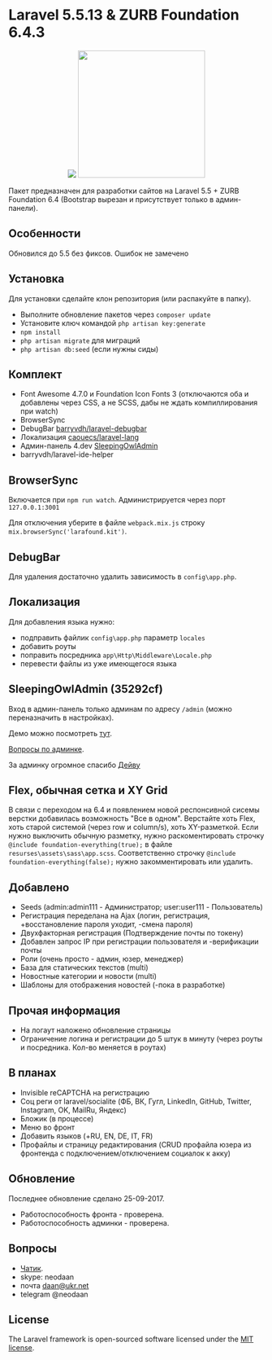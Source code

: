 # Laravel 5.5.13 & ZURB Foundation 6.4.3
<p align="center"><img src="https://laravel.com/assets/img/components/logo-laravel.svg"> <img width="250" src="http://foundation.zurb.com/assets/img/homepage/responsive-through-and-through.svg"></p>

Пакет предназначен для разработки сайтов на Laravel 5.5 + ZURB Foundation 6.4 (Bootstrap вырезан и присутствует только в админ-панели).

## Особенности
Обновился до 5.5 без фиксов. Ошибок не замечено

## Установка
Для установки сделайте клон репозитория (или распакуйте в папку).
- Выполните обновление пакетов через `composer update`
- Установите ключ командой `php artisan key:generate`
- `npm install`
- `php artisan migrate` для миграций
- `php artisan db:seed` (если нужны сиды)


## Комплект
- Font Awesome 4.7.0 и Foundation Icon Fonts 3 (отключаются оба и добавлены через CSS, а не SCSS, дабы не ждать компиллирования при watch)
- BrowserSync
- DebugBar [barryvdh/laravel-debugbar](https://github.com/barryvdh/laravel-debugbar)
- Локализация [caouecs/laravel-lang](https://github.com/caouecs/Laravel-lang)
- Админ-панель 4.dev [SleepingOwlAdmin](https://github.com/LaravelRUS/SleepingOwlAdmin)
- barryvdh/laravel-ide-helper

## BrowserSync
Включается при `npm run watch`. Администрируется через порт `127.0.0.1:3001`

Для отключения уберите в файле `webpack.mix.js` строку `mix.browserSync('larafound.kit')`.

## DebugBar
Для удаления достаточно удалить зависимость в `config\app.php`.

## Локализация
Для добавления языка нужно:
- подправить файлик `config\app.php` параметр `locales`
- добавить роуты
- поправить посредника `app\Http\Middleware\Locale.php`
- перевести файлы из уже имеющегося языка

## SleepingOwlAdmin (35292cf)
Вход в админ-панель только админам по адресу `/admin` (можно переназначить в настройках).

Демо можно посмотреть [тут](http://demo.sleepingowladmin.ru/).

[Вопросы по админке](https://gitter.im/LaravelRUS/SleepingOwlAdmin).

За админку огромное спасибо [Дейву](https://github.com/aios)

## Flex, обычная сетка и XY Grid
В связи с переходом на 6.4 и появлением новой респонсивной сисемы верстки добавилась возможность "Все в одном".
Верстайте хоть Flex, хоть старой системой (через row и column/s), хоть XY-разметкой.
Если нужно выключить обычную разметку, нужно раскоментировать строчку `@include foundation-everything(true);` в файле `resurses\assets\sass\app.scss`. Соответственно строчку `@include foundation-everything(false);` нужно закомментировать или удалить.

## Добавлено
- Seeds (admin:admin111 - Администратор; user:user111 - Пользователь)
- Регистрация переделана на Ajax (логин, регистрация, +восстановление пароля уходит, -смена пароля)
- Двухфакторная регистрация (Подтверждение почты по токену)
- Добавлен запрос IP при регистрации пользователя и -верификации почты
- Роли (очень просто - админ, юзер, менеджер)
- База для статических текстов (multi)
- Новостные категории и новости (multi)
- Шаблоны для отображения новостей (-пока в разработке)

## Прочая информация
- На логаут наложено обновление страницы
- Ограничение логина и регистрации до 5 штук в минуту (через роуты и посредника. Кол-во меняется в роутах)

## В планах
- Invisible reCAPTCHA на регистрацию
- Соц реги от laravel/socialite (ФБ, ВК, Гугл, LinkedIn, GitHub, Twitter, Instagram, OK, MailRu, Яндекс)
- Бложик (в процессе)
- Меню во фронт
- Добавить языков (+RU, EN, DE, IT, FR)
- Профайлы и страницу редактирования (CRUD профайла юзера из фронтенда с подключением/отключением социалок к акку)

## Обновление
Последнее обновление сделано 25-09-2017.
- Работоспособность фронта - проверена.
- Работоспособность админки - проверена.

## Вопросы
- [Чатик](https://gitter.im/ZURB-Foundation/Lobby).
- skype: neodaan
- почта daan@ukr.net
- telegram @neodaan

## License

The Laravel framework is open-sourced software licensed under the [MIT license](http://opensource.org/licenses/MIT).
